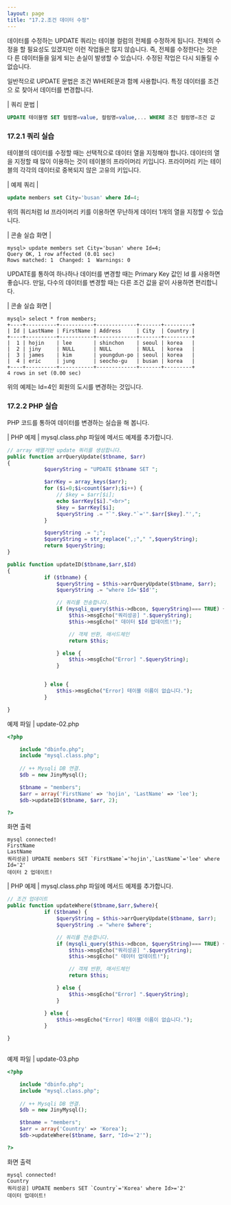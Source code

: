 ```yaml
---
layout: page
title: "17.2.조건 데이터 수정"
--- 
```

데이터를 수정하는 UPDATE 쿼리는 테이블 컬럼의 전체를 수정하게 됩니다. 전체의 수 정을 할 필요성도 있겠지만 이런 작업들은 많지 않습니다. 즉, 전체를 수정한다는 것은 다 른 데이터들을 잃게 되는 손실이 발생할 수 있습니다. 수정된 작업은 다시 되돌릴 수 없습니다.  

일반적으로 UPDATE 문법은 조건 WHERE문과 함께 사용합니다. 특정 데이터를 조건으 로 찾아서 데이터를 변경합니다.  

| 쿼리 문법 | 
```sql
UPDATE 테이블명 SET 컬럼명=value, 컬럼명=value,... WHERE 조건 컬럼명=조건 값 
```

### 17.2.1 쿼리 실습 
테이블의 데이터를 수정할 때는 선택적으로 데이터 열을 지정해야 합니다. 데이터의 열을 지정할 때 많이 이용하는 것이 테이블의 프라이머리 키입니다. 프라이머리 키는 테이블의 
각각의 데이터로 중복되지 않은 고유의 키입니다.  

| 예제 쿼리 | 
```sql
update members set City='busan' where Id=4; 
```

위의 쿼리처럼 Id 프라이머리 키를 이용하면 무난하게 데이터 1개의 열을 지정할 수 있습니다.  

| 콘솔 실습 화면 | 
```
mysql> update members set City='busan' where Id=4;
Query OK, 1 row affected (0.01 sec)
Rows matched: 1  Changed: 1  Warnings: 0

```

UPDATE를 통하여 하나하나 데이터를 변경할 때는 Primary Key 값인 Id 를 사용하면 좋습니다. 만일, 다수의 데이터를 변경할 때는 다른 조건 값을 같이 사용하면 편리합니다.  

| 콘솔 실습 화면 | 
```
mysql> select * from members;
+----+----------+-----------+-------------+-------+---------+
| Id | LastName | FirstName | Address     | City  | Country |
+----+----------+-----------+-------------+-------+---------+
|  1 | hojin    | lee       | shinchon    | seoul | korea   |
|  2 | jiny     | NULL      | NULL        | NULL  | korea   |
|  3 | james    | kim       | youngdun-po | seoul | korea   |
|  4 | eric     | jung      | seocho-gu   | busan | korea   |
+----+----------+-----------+-------------+-------+---------+
4 rows in set (0.00 sec)

```

위의 예제는 Id=4인 회원의 도시를 변경하는 것입니다. 

### 17.2.2 PHP 실습 
PHP 코드를 통하여 데이터를 변경하는 실습을 해 봅니다.  

| PHP 예제 | 
mysql.class.php 파일에 메서드 예제를 추가합니다.  
```php
// array 배열기반 update 쿼리를 생성합니다.
public function arrQueryUpdate($tbname, $arr)
{
            $queryString = "UPDATE $tbname SET ";

            $arrKey = array_keys($arr);
            for ($i=0;$i<count($arr);$i++) {
                // $key = $arr[$i];
                echo $arrKey[$i]."<br>";
                $key = $arrKey[$i];
                $queryString .= "`".$key."`='".$arr[$key]."',";
            }

            $queryString .= ";";
            $queryString = str_replace(",;"," ",$queryString);
            return $queryString;               
}

public function updateID($tbname,$arr,$Id)
{
            if ($tbname) {
                $queryString = $this->arrQueryUpdate($tbname, $arr);
                $queryString .= "where Id='$Id'";

                // 쿼리를 전송합니다.
                if (mysqli_query($this->dbcon, $queryString)=== TRUE) {
                    $this->msgEcho("쿼리성공] ".$queryString);
                    $this->msgEcho(" 데이터 $Id 업데이트!");

                    // 객체 반환, 매서드체인
                    return $this; 

                } else {
                    $this->msgEcho("Error] ".$queryString);
                }


            } else {
                $this->msgEcho("Error] 테이블 이름이 없습니다."); 
            }

}

```

예제 파일 | update-02.php 
```php
<?php

	include "dbinfo.php";
	include "mysql.class.php";
 
	// ++ Mysqli DB 연결.
	$db = new JinyMysql();

	$tbname = "members";
	$arr = array('FirstName' => 'hojin', 'LastName' => 'lee');
	$db->updateID($tbname, $arr, 2);

?>

```

화면 출력 
```
mysql connected!
FirstName
LastName
쿼리성공] UPDATE members SET `FirstName`='hojin',`LastName`='lee' where Id='2'
데이터 2 업데이트!

```

| PHP 예제 | 
mysql.class.php 파일에 메서드 예제를 추가합니다. 
```php
// 조건 업데이트
public function updateWhere($tbname,$arr,$where){
            if ($tbname) {
                $queryString = $this->arrQueryUpdate($tbname, $arr);
                $queryString .= "where $where";

                // 쿼리를 전송합니다.
                if (mysqli_query($this->dbcon, $queryString)=== TRUE) {
                    $this->msgEcho("쿼리성공] ".$queryString);
                    $this->msgEcho(" 데이터 업데이트!");

                    // 객체 반환, 매서드체인
                    return $this; 

                } else {
                    $this->msgEcho("Error] ".$queryString);
                }

            } else {
                $this->msgEcho("Error] 테이블 이름이 없습니다."); 
            }

}
 
```

예제 파일 | update-03.php 
```php
<?php

	include "dbinfo.php";
	include "mysql.class.php";
 
	// ++ Mysqli DB 연결.
	$db = new JinyMysql();

	$tbname = "members";
	$arr = array('Country' => 'Korea');
	$db->updateWhere($tbname, $arr, "Id>='2'");

?>

```

화면 출력 
```
mysql connected!
Country
쿼리성공] UPDATE members SET `Country`='Korea' where Id>='2'
데이터 업데이트!

```